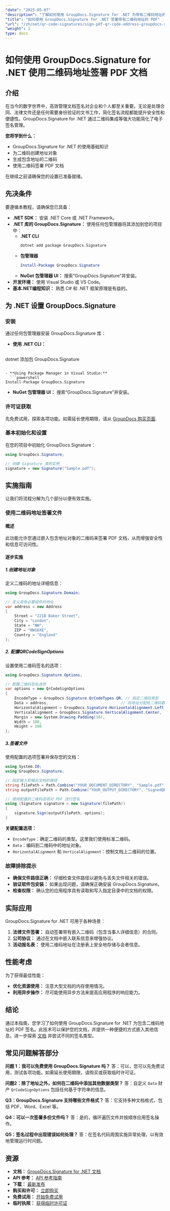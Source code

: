 ```yaml
---
"date": "2025-05-07"
"description": "了解如何使用 GroupDocs.Signature for .NET 为带有二维码地址的 PDF 签名，从而增强文档安全性。本指南涵盖安装、配置和实施。"
"title": "如何使用 GroupDocs.Signature for .NET 签署带有二维码地址的 PDF"
"url": "/zh/net/qr-code-signatures/sign-pdf-qr-code-address-groupdocs-signature-dotnet/"
"weight": 1
type: docs
---
```

# 如何使用 GroupDocs.Signature for .NET 使用二维码地址签署 PDF 文档

## 介绍

在当今的数字世界中，高效管理文档签名对企业和个人都至关重要。无论是处理合同、法律文件还是任何需要身份验证的文书工作，简化签名流程都能提升安全性和便捷性。GroupDocs.Signature for .NET 通过二维码集成等强大功能简化了电子签名管理。

**您将学到什么：**
- GroupDocs.Signature for .NET 的使用基础知识
- 为二维码创建地址对象
- 生成包含地址的二维码
- 使用二维码签署 PDF 文档

在继续之前请确保您的设置已准备就绪。

## 先决条件

要遵循本教程，请确保您已具备：
- **.NET SDK：** 安装 .NET Core 或 .NET Framework。
- **.NET 库的 GroupDocs.Signature：** 使用任何包管理器将其添加到您的项目中：
  - **.NET CLI**
    ```bash
    dotnet add package GroupDocs.Signature
    ```
  - **包管理器**
    ```powershell
    Install-Package GroupDocs.Signature
    ```
  - **NuGet 包管理器 UI：** 搜索“GroupDocs.Signature”并安装。
- **开发环境：** 使用 Visual Studio 或 VS Code。
- **基本.NET编程知识：** 熟悉 C# 和 .NET 框架原理是有益的。

## 为 .NET 设置 GroupDocs.Signature

### 安装

通过任何包管理器安装 GroupDocs.Signature 库：

- **使用 .NET CLI：**
  ```bash
dotnet 添加包 GroupDocs.Signature
```

- **Using Package Manager in Visual Studio:**
  ```powershell
Install-Package GroupDocs.Signature
```

- **NuGet 包管理器 UI：** 搜索“GroupDocs.Signature”并安装。

### 许可证获取

先免费试用，探索各项功能。如需延长使用期限，请从 [GroupDocs 购买页面](https://purchase。groupdocs.com/buy).

### 基本初始化和设置

在您的项目中初始化 GroupDocs.Signature：

```csharp
using GroupDocs.Signature;

// 创建 Signature 类的实例
signature = new Signature("Sample.pdf");
```

## 实施指南

让我们将流程分解为几个部分以便有效实施。

### 使用二维码地址签署文件

#### 概述

此功能允许您通过嵌入包含地址对象的二维码来签署 PDF 文档，从而增强安全性和信息可访问性。

#### 逐步实施

##### 1.创建地址对象

定义二维码的地址详细信息：

```csharp
using GroupDocs.Signature.Domain;

// 定义具有必要组件的地址
var address = new Address
{
    Street = "221B Baker Street",
    City = "London",
    State = "NW",
    ZIP = "NW16XE",
    Country = "England"
};
```

##### 2. 配置QRCodeSignOptions

设置使用二维码签名的选项：

```csharp
using GroupDocs.Signature.Options;

// 配置二维码签名选项
var options = new QrCodeSignOptions
{
    EncodeType = GroupDocs.Signature.QrCodeTypes.QR, // 指定二维码类型
    Data = address,                                // 将地址分配给二维码数据
    HorizontalAlignment = GroupDocs.Signature.HorizontalAlignment.Left,
    VerticalAlignment = GroupDocs.Signature.VerticalAlignment.Center,
    Margin = new System.Drawing.Padding(10),
    Width = 100,
    Height = 100
};
```

##### 3.签署文件

使用配置的选项签署并保存您的文档：

```csharp
using System.IO;
using GroupDocs.Signature;

// 指定输入和输出文档的路径
string filePath = Path.Combine("YOUR_DOCUMENT_DIRECTORY", "Sample.pdf");
string outputFilePath = Path.Combine("YOUR_OUTPUT_DIRECTORY", "SignedQRCodeAddressObject.pdf");

// 使用配置的二维码选项对 PDF 进行签名
using (Signature signature = new Signature(filePath))
{
    signature.Sign(outputFilePath, options);
}
```
**关键配置选项：**
- `EncodeType`：确定二维码的类型。这里我们使用标准二维码。
- `Data`：编码到二维码中的地址对象。
- `HorizontalAlignment` 和 `VerticalAlignment`：控制文档上二维码的位置。

### 故障排除提示

- **确保文件路径正确：** 仔细检查文件路径以避免与丢失文件相关的错误。
- **验证软件包安装：** 如果出现问题，请确保正确安装 GroupDocs.Signature。
- **检查权限：** 确认您的应用程序具有读取和写入指定目录中的文档的权限。

## 实际应用

GroupDocs.Signature for .NET 可用于各种场景：
1. **法律文件签署：** 自动签署带有嵌入二维码（包含当事人详细信息）的合同。
2. **公司协议：** 通过在文档中嵌入联系信息来增强协议。
3. **活动报名表：** 使用二维码地址在注册表上安全地存储与会者信息。

## 性能考虑

为了获得最佳性能：
- **优化资源使用：** 注意大型文档的内存使用情况。
- **利用异步操作：** 尽可能使用异步方法来提高应用程序的响应能力。

## 结论

通过本指南，您学习了如何使用 GroupDocs.Signature for .NET 为包含二维码地址的 PDF 签名。此技术可以保护您的文档，并提供一种便捷的方式嵌入其他信息。进一步探索 [文档](https://docs.groupdocs.com/signature/net/) 并尝试不同的签名类型。

## 常见问题解答部分

**问题 1：我可以免费使用 GroupDocs.Signature 吗？**
答：可以，您可以先免费试用，测试各项功能。如需延长使用期限，请购买或获取临时许可证。

**问题2：除了地址之外，如何在二维码中添加其他数据类型？**
答：自定义 `Data` 财产 `QrCodeSignOptions` 包括任何基于字符串的信息。

**Q3：GroupDocs.Signature 支持哪些文件格式？**
答：它支持多种文档格式，包括 PDF、Word、Excel 等。

**Q4：可以一次签署多份文件吗？**
答：是的，循环遍历文件并按顺序应用签名操作。

**Q5：签名过程中出现错误如何处理？**
答：在签名代码周围实施异常处理，以有效地管理运行时问题。

## 资源
- **文档：** [GroupDocs.Signature for .NET 文档](https://docs.groupdocs.com/signature/net/)
- **API 参考：** [API 参考指南](https://reference.groupdocs.com/signature/net/)
- **下载：** [最新发布](https://releases.groupdocs.com/signature/net/)
- **购买和许可：** [立即购买](https://purchase.groupdocs.com/buy)
- **免费试用：** [开始免费试用](https://releases.groupdocs.com/signature/net/)
- **临时执照：** [获得临时许可证](https://purchase.groupdocs.com/temporary-license)